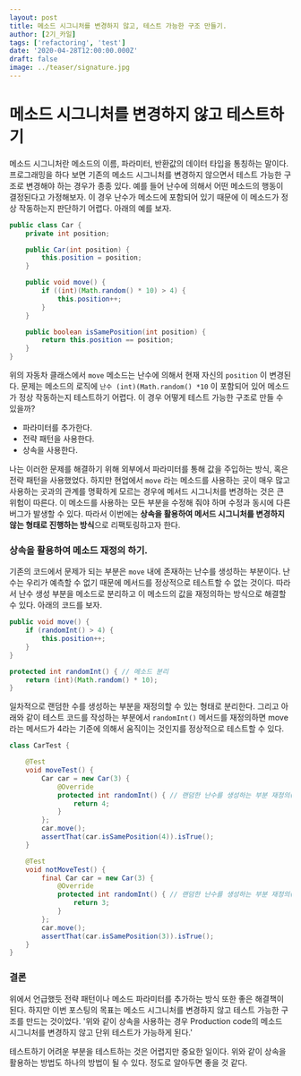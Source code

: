 ```yaml
---
layout: post
title: 메소드 시그니처를 변경하지 않고, 테스트 가능한 구조 만들기.
author: [2기_카일]
tags: ['refactoring', 'test']
date: '2020-04-28T12:00:00.000Z'
draft: false
image: ../teaser/signature.jpg
---
```


# 메소드 시그니처를 변경하지 않고 테스트하기

메소드 시그니처란 메소드의 이름, 파라미터, 반환값의 데이터 타입을 통칭하는 말이다. 프로그래밍을 하다 보면 기존의 메소드 시그니처를 변경하지 않으면서 테스트 가능한 구조로 변경해야 하는 경우가 종종 있다. 예를 들어 난수에 의해서 어떤 메소드의 행동이 결정된다고 가정해보자. 이 경우 난수가 메소드에 포함되어 있기 때문에 이 메소드가 정상 작동하는지 판단하기 어렵다. 아래의 예를 보자.

```java
public class Car {
    private int position;

    public Car(int position) {
	    this.position = position;
    }

    public void move() {
    	if ((int)(Math.random() * 10) > 4) {
    		this.position++;
    	}
    }

    public boolean isSamePosition(int position) {
        return this.position == position;
    }
}
```

위의 자동차 클래스에서 `move` 메소드는 난수에 의해서 현재 자신의 `position` 이 변경된다. 문제는 메소드의 로직에 `난수 (int)(Math.random() *10` 이 포함되어 있어 메소드가 정상 작동하는지 테스트하기 어렵다. 이 경우 어떻게 테스트 가능한 구조로 만들 수 있을까?

- 파라미터를 추가한다.
- 전략 패턴을 사용한다.
- 상속을 사용한다.

나는 이러한 문제를 해결하기 위해 외부에서 파라미터를 통해 값을 주입하는 방식, 혹은 전략 패턴을 사용했었다. 하지만 현업에서 `move` 라는 메소드를 사용하는 곳이 매우 많고 사용하는 곳과의 관계를 명확하게 모르는 경우에 메서드 시그니처를 변경하는 것은 큰 위험이 따른다. 이 메소드를 사용하는 모든 부분을 수정해 줘야 하며 수정과 동시에 다른 버그가 발생할 수 있다. 따라서 이번에는 **상속을 활용하여 메서드 시그니처를 변경하지 않는 형태로 진행하는 방식**으로 리팩토링하고자 한다.

### 상속을 활용하여 메소드 재정의 하기.

기존의 코드에서 문제가 되는 부분은 `move` 내에 존재하는 난수를 생성하는 부분이다. 난수는 우리가 예측할 수 없기 때문에 메서드를 정상적으로 테스트할 수 없는 것이다. 따라서 난수 생성 부분을 메소드로 분리하고 이 메소드의 값을 재정의하는 방식으로 해결할 수 있다. 아래의 코드를 보자.

```java
public void move() {
    if (randomInt() > 4) {
        this.position++;
    }
}

protected int randomInt() { // 메소드 분리
    return (int)(Math.random() * 10);
}
```

일차적으로 랜덤한 수를 생성하는 부분을 재정의할 수 있는 형태로 분리한다. 그리고 아래와 같이 테스트 코드를 작성하는 부분에서 `randomInt()` 메서드를 재정의하면 move 라는 메서드가 4라는 기준에 의해서 움직이는 것인지를 정상적으로 테스트할 수 있다.

```java
class CarTest {

    @Test
    void moveTest() {
    	Car car = new Car(3) {
    	    @Override
    	    protected int randomInt() { // 랜덤한 난수를 생성하는 부분 재정의(4보다 큰 경우)
    	    	return 4;
            }
    	};
    	car.move();
    	assertThat(car.isSamePosition(4)).isTrue();
    }

    @Test
    void notMoveTest() {
    	final Car car = new Car(3) {
    	    @Override
    	    protected int randomInt() { // 랜덤한 난수를 생성하는 부분 재정의(4보다 작은 경우)
    	    	return 3;
            }
    	};
    	car.move();
    	assertThat(car.isSamePosition(3)).isTrue();
    }
}
```

### 결론

위에서 언급했듯 전략 패턴이나 메소드 파라미터를 추가하는 방식 또한 좋은 해결책이 된다. 하지만 이번 포스팅의 목표는 메소드 시그니처를 변경하지 않고 테스트 가능한 구조를 만드는 것이었다. '위와 같이 상속을 사용하는 경우 Production code의 메소드 시그니처를 변경하지 않고 단위 테스트가 가능하게 된다.'

테스트하기 어려운 부분을 테스트하는 것은 어렵지만 중요한 일이다. 위와 같이 상속을 활용하는 방법도 하나의 방법이 될 수 있다. 정도로 알아두면 좋을 것 같다.
